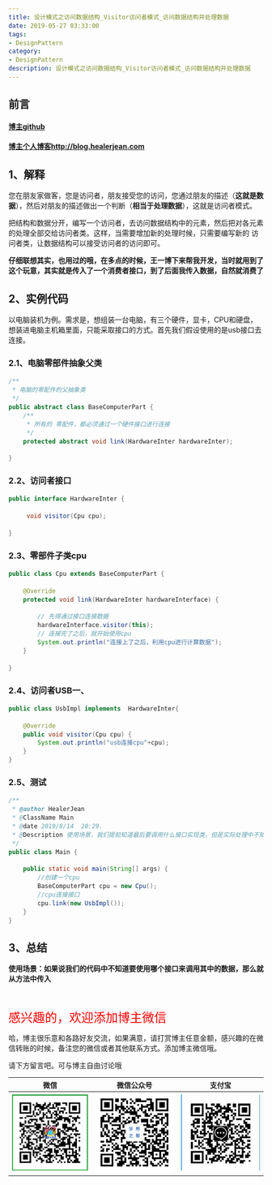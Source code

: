 ```yaml
---
title: 设计模式之访问数据结构_Visitor访问者模式_访问数据结构并处理数据
date: 2019-05-27 03:33:00
tags: 
- DesignPattern
category: 
- DesignPattern
description: 设计模式之访问数据结构_Visitor访问者模式_访问数据结构并处理数据
---
```


<!-- 

https://raw.githubusercontent.com/HealerJean/HealerJean.github.io/master/blogImages/
　　首行缩进

<font  clalss="healerColor" color="red" size="5" >     </font>

<font  clalss="healerSize"  size="5" >     </font>
-->




## 前言

#### [博主github](https://github.com/HealerJean)
#### [博主个人博客http://blog.healerjean.com](http://HealerJean.github.io)    



## 1、解释

您在朋友家做客，您是访问者，朋友接受您的访问，您通过朋友的描述（**这就是数据**），然后对朋友的描述做出一个判断（**相当于处理数据**），这就是访问者模式。    

把结构和数据分开，编写一个访问者，去访问数据结构中的元素，然后把对各元素的处理全部交给访问者类。这样，当需要增加新的处理时候，只需要编写新的 访问者类，让数据结构可以接受访问者的访问即可。    



**仔细联想其实，也用过的哦，在多点的时候，王一博下来帮我开发，当时就用到了这个玩意，其实就是传入了一个消费者接口，到了后面我传入数据，自然就消费了** 





## 2、实例代码

以电脑装机为例。需求是，想组装一台电脑，有三个硬件，显卡，CPU和硬盘，想装进电脑主机箱里面，只能采取接口的方式。首先我们假设使用的是usb接口去连接。    





### 2.1、电脑零部件抽象父类 

```java
/**
 * 电脑的零配件的父抽象类
 */
public abstract class BaseComputerPart {
    /**
     * 所有的 零配件，都必须通过一个硬件接口进行连接
     */
    protected abstract void link(HardwareInter hardwareInter);

}
```



### 2.2、访问者接口



```java
public interface HardwareInter {

     void visitor(Cpu cpu);

}

```



### 2.3、零部件子类cpu



```java
public class Cpu extends BaseComputerPart {

    @Override
    protected void link(HardwareInter hardwareInterface) {

        // 先得通过接口连接数据
        hardwareInterface.visitor(this);
        // 连接完了之后，就开始使用cpu
        System.out.println("连接上了之后，利用cpu进行计算数据");
    }

}

```



### 2.4、访问者USB一、

```java
public class UsbImpl implements  HardwareInter{

    @Override
    public void visitor(Cpu cpu) {
        System.out.println("usb连接cpu"+cpu);
    }
}

```



### 2.5、测试

```java
/**
 * @author HealerJean
 * @ClassName Main
 * @date 2019/8/14  20:29.
 * @Description 使用场景，我们提前知道最后要调用什么接口实现类，但是实际处理中不知道调用哪个接口，可以预先传入接口
 */
public class Main {

    public static void main(String[] args) {
        //创建一个cpu
        BaseComputerPart cpu = new Cpu();
        //cpu连接接口
        cpu.link(new UsbImpl());
    }
}

```



## 3、总结



**使用场景：如果说我们的代码中不知道要使用哪个接口来调用其中的数据，那么就从方法中传入**







<br/>
<br/>

<font  color="red" size="5" >     
感兴趣的，欢迎添加博主微信
 </font>

<br/>



哈，博主很乐意和各路好友交流，如果满意，请打赏博主任意金额，感兴趣的在微信转账的时候，备注您的微信或者其他联系方式。添加博主微信哦。    

请下方留言吧。可与博主自由讨论哦

|微信 | 微信公众号|支付宝|
|:-------:|:-------:|:------:|
| ![微信](https://raw.githubusercontent.com/HealerJean/HealerJean.github.io/master/assets/img/tctip/weixin.jpg)|![微信公众号](https://raw.githubusercontent.com/HealerJean/HealerJean.github.io/master/assets/img/my/qrcode_for_gh_a23c07a2da9e_258.jpg)|![支付宝](https://raw.githubusercontent.com/HealerJean/HealerJean.github.io/master/assets/img/tctip/alpay.jpg) |



<!-- Gitalk 评论 start  -->

<link rel="stylesheet" href="https://unpkg.com/gitalk/dist/gitalk.css">
<script src="https://unpkg.com/gitalk@latest/dist/gitalk.min.js"></script> 
<div id="gitalk-container"></div>    
 <script type="text/javascript">
    var gitalk = new Gitalk({
		clientID: `1d164cd85549874d0e3a`,
		clientSecret: `527c3d223d1e6608953e835b547061037d140355`,
		repo: `HealerJean.github.io`,
		owner: 'HealerJean',
		admin: ['HealerJean'],
		id: 'MT6tVajNwkKZQ9Yc',
    });
    gitalk.render('gitalk-container');
</script> 

<!-- Gitalk end -->

